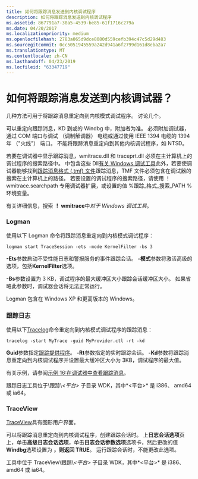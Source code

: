 ```yaml
---
title: 如何将跟踪消息发送到内核调试程序
description: 如何将跟踪消息发送到内核调试程序
ms.assetid: 867791a7-30a5-4539-be85-61f1716c279a
ms.date: 04/20/2017
ms.localizationpriority: medium
ms.openlocfilehash: 2783a065d9dce8080d559cefb394c47c5d29d483
ms.sourcegitcommit: 0cc5051945559a242d941a6f2799d161d8eba2a7
ms.translationtype: MT
ms.contentlocale: zh-CN
ms.lasthandoff: 04/23/2019
ms.locfileid: "63347719"
---
```

# <a name="how-do-i-send-trace-messages-to-a-kernel-debugger"></a>如何将跟踪消息发送到内核调试器？


几种方法可用于将跟踪消息重定向到内核模式调试程序。 讨论几个。

可以重定向跟踪消息，KD 到或的 Windbg 中，附加者为准。 必须附加调试器，通过 COM 端口与调试 （调制解调器） 电缆或通过使用 IEEE 1394 电缆的 1394年 （"火线"） 端口。 不能将跟踪消息重定向到其他内核调试程序，如 NTSD。

若要在调试器中显示跟踪消息，wmitrace.dll 和 traceprt.dll 必须在主计算机上的调试程序的搜索路径中。 中包含这些 Dll[有关 Windows 调试工具](https://go.microsoft.com/fwlink/p/?linkid=8708)此外，若要使调试器能够找到[跟踪消息格式 (.tmf) 文件](trace-message-format-file.md)跟踪消息，TMF 文件必须包含在调试器的搜索在主计算机上的路径。 若要设置的调试程序的搜索路径，请使用 ！ wmitrace.searchpath 专用调试器扩展，或设置的值 %跟踪\_格式\_搜索\_PATH %环境变量。

有关详细信息，搜索 **！ wmitrace**中*对于 Windows 调试工具*。

### <a name="span-idlogmanspanspan-idlogmanspanlogman"></a><span id="logman"></span><span id="LOGMAN"></span>Logman

使用以下 Logman 命令将跟踪消息重定向到内核模式调试程序：

```
logman start TraceSession -ets -mode KernelFilter -bs 3
```

**-Ets**参数启动不受性能日志和警报服务的事件跟踪会话。 **-模式**参数将激活高级的选项，包括**KernelFilter**选项。

**-Bs**参数设置为 3 KB，调试程序的最大缓冲区大小跟踪会话缓冲区大小。 如果省略此参数时，调试器会话将无法正常运行。

Logman 包含在 Windows XP 和更高版本的 Windows。

### <a name="span-idtracelogspanspan-idtracelogspantracelog"></a><span id="tracelog"></span><span id="TRACELOG"></span>跟踪日志

使用以下[Tracelog](tracelog.md)命令重定向到内核模式调试程序的跟踪消息：

```
tracelog -start MyTrace -guid MyProvider.ctl -rt -kd
```

**Guid**参数指定[跟踪提供程序](trace-provider.md)。 **-Rt**参数指定的实时跟踪会话。 **-Kd**参数将跟踪消息重定向到内核调试程序并设置最大缓冲区大小为 3KB，调试程序的最大值。

有关示例，请参阅[示例 16:在调试器中查看跟踪消息](example-16--viewing-trace-messages-in-a-debugger.md)。

跟踪日志工具位于\\跟踪\\*&lt;平台&gt;* 子目录 WDK，其中*&lt;平台&gt;* 是 i386、 amd64 或 ia64。

### <a name="span-idtraceviewspanspan-idtraceviewspantraceview"></a><span id="traceview"></span><span id="TRACEVIEW"></span>TraceView

[TraceView](traceview.md)具有图形用户界面。

可以将跟踪消息重定向到内核调试程序，创建跟踪会话时。 上**日志会话选项**页上，单击**高级日志会话选项**，单击**日志会话参数选项**选项卡，然后更改的值**Windbg**选项设置为 **，则返回 TRUE**。 运行跟踪会话时，不能更改此选项。

工具中位于 TraceView\\跟踪\\*&lt;平台&gt;* 子目录 WDK，其中*&lt;平台&gt;* 是 i386、 amd64 或 ia64。

 

 





